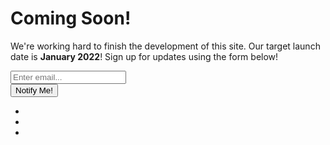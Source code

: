 <!DOCTYPE html>
<html lang="en">

<head>

  <meta charset="utf-8">
  <meta name="viewport" content="width=device-width, initial-scale=1, shrink-to-fit=no">
  <meta name="description" content="">
  <meta name="author" content="">

  <title>Coming Soon - Start Bootstrap Theme</title>

  <!-- Bootstrap core CSS -->
  <link href="vendor/bootstrap/css/bootstrap.min.css" rel="stylesheet">

  <!-- Custom fonts for this template -->
  <link href="https://fonts.googleapis.com/css?family=Source+Sans+Pro:200,200i,300,300i,400,400i,600,600i,700,700i,900,900i" rel="stylesheet">
  <link href="https://fonts.googleapis.com/css?family=Merriweather:300,300i,400,400i,700,700i,900,900i" rel="stylesheet">
  <link href="vendor/fontawesome-free/css/all.min.css" rel="stylesheet" type="text/css">

  <!-- Custom styles for this template -->
  <link href="css/coming-soon.min.css" rel="stylesheet">

</head>

<body>

  <div class="overlay"></div>
  <gif src="img/98c313_bc50689f861f49079ea492a9e351779c_mv2.gif" type="gif">
  </gif>

  <div class="masthead">
    <div class="masthead-bg"></div>
    <div class="container h-100">
      <div class="row h-100">
        <div class="col-12 my-auto">
          <div class="masthead-content text-white py-5 py-md-0">
            <h1 class="mb-3">Coming Soon!</h1>
            <p class="mb-5">We're working hard to finish the development of this site. Our target launch date is
              <strong>January 2022</strong>! Sign up for updates using the form below!</p>
            <div class="input-group input-group-newsletter">
              <input type="email" class="form-control" placeholder="Enter email..." aria-label="Enter email..." aria-describedby="submit-button">
              <div class="input-group-append">
                <button class="btn btn-secondary" type="button" id="submit-button">Notify Me!</button>
              </div>
            </div>
          </div>
        </div>
      </div>
    </div>
  </div>

  <div class="social-icons">
    <ul class="list-unstyled text-center mb-0">
      <li class="list-unstyled-item">
        <a href="#">
          <i class="fab fa-twitter"></i>
        </a>
      </li>
      <li class="list-unstyled-item">
        <a href="#">
          <i class="fab fa-facebook-f"></i>
        </a>
      </li>
      <li class="list-unstyled-item">
        <a href="#">
          <i class="fab fa-instagram"></i>
        </a>
      </li>
    </ul>
  </div>

  <!-- Bootstrap core JavaScript -->
  <script src="vendor/jquery/jquery.min.js"></script>
  <script src="vendor/bootstrap/js/bootstrap.bundle.min.js"></script>

  <!-- Custom scripts for this template -->
  <script src="js/coming-soon.min.js"></script>

</body>

</html>
